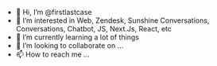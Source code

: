 - 👋 Hi, I’m @firstlastcase
- 👀 I’m interested in Web, Zendesk, Sunshine Conversations, Conversations, Chatbot, JS, Next.Js, React, etc
- 🌱 I’m currently learning a lot of things
- 💞️ I’m looking to collaborate on ...
- 📫 How to reach me ...

<!---
firstlastcase/firstlastcase is a ✨ special ✨ repository because its `README.md` (this file) appears on your GitHub profile.
You can click the Preview link to take a look at your changes.
--->
